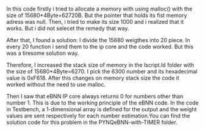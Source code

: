 In this code firstly i tried to allocate a memory with using malloc() with the size of 15680*4Byte=62720B. But the pointer that holds its fist memory adress was null.
Then, i tried to make its size 1000 and i realized that it works.
But i did not selecet the remedy that way.

After that, I found a solution:
I divide the 15680 weigthes into 20 piece.
In every 20 function i send them to the ip core and the code worked.
But this was a tiresome solution way.

Therefore, I increased the stack size of memory in the lscript.ld folder with the size of 15680*4Byte=6270. I pick the 6300 number and its hexadecimal value is 0xF618. After this changes on memory stack size the code it worked without the need to use malloc.

Then I saw that eBNN IP core always returns 0 for numbers other than number 1.
This is due to the working principle of the eBNN code. In the code in Testbench, a 1-dimensional array is defined for the output and the weight values are sent respectively for each number estimation.You can find the solution code for this problem in the PYNQeBNN-with-TIMER folder.

